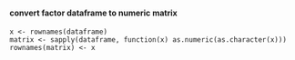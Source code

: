 #### convert factor dataframe to numeric matrix
```
x <- rownames(dataframe)
matrix <- sapply(dataframe, function(x) as.numeric(as.character(x)))
rownames(matrix) <- x
```

